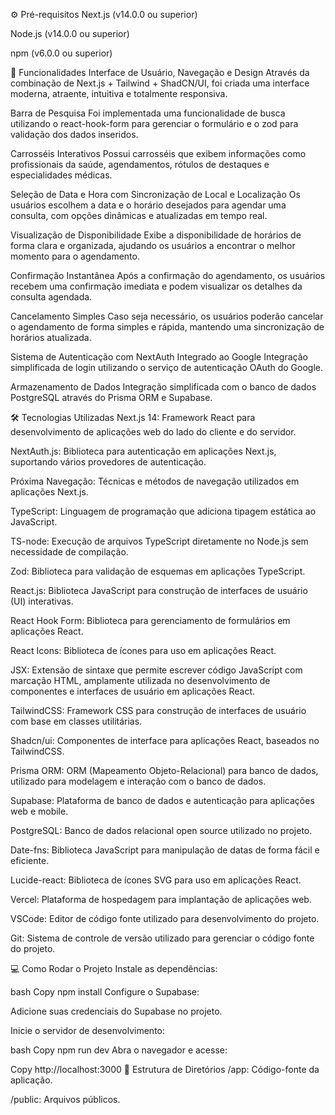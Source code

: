 ⚙ Pré-requisitos
Next.js (v14.0.0 ou superior)

Node.js (v14.0.0 ou superior)

npm (v6.0.0 ou superior)

🚀 Funcionalidades
Interface de Usuário, Navegação e Design
Através da combinação de Next.js + Tailwind + ShadCN/UI, foi criada uma interface moderna, atraente, intuitiva e totalmente responsiva.

Barra de Pesquisa
Foi implementada uma funcionalidade de busca utilizando o react-hook-form para gerenciar o formulário e o zod para validação dos dados inseridos.

Carrosséis Interativos
Possui carrosséis que exibem informações como profissionais da saúde, agendamentos, rótulos de destaques e especialidades médicas.

Seleção de Data e Hora com Sincronização de Local e Localização
Os usuários escolhem a data e o horário desejados para agendar uma consulta, com opções dinâmicas e atualizadas em tempo real.

Visualização de Disponibilidade
Exibe a disponibilidade de horários de forma clara e organizada, ajudando os usuários a encontrar o melhor momento para o agendamento.

Confirmação Instantânea
Após a confirmação do agendamento, os usuários recebem uma confirmação imediata e podem visualizar os detalhes da consulta agendada.

Cancelamento Simples
Caso seja necessário, os usuários poderão cancelar o agendamento de forma simples e rápida, mantendo uma sincronização de horários atualizada.

Sistema de Autenticação com NextAuth Integrado ao Google
Integração simplificada de login utilizando o serviço de autenticação OAuth do Google.

Armazenamento de Dados
Integração simplificada com o banco de dados PostgreSQL através do Prisma ORM e Supabase.

🛠 Tecnologias Utilizadas
Next.js 14: Framework React para desenvolvimento de aplicações web do lado do cliente e do servidor.

NextAuth.js: Biblioteca para autenticação em aplicações Next.js, suportando vários provedores de autenticação.

Próxima Navegação: Técnicas e métodos de navegação utilizados em aplicações Next.js.

TypeScript: Linguagem de programação que adiciona tipagem estática ao JavaScript.

TS-node: Execução de arquivos TypeScript diretamente no Node.js sem necessidade de compilação.

Zod: Biblioteca para validação de esquemas em aplicações TypeScript.

React.js: Biblioteca JavaScript para construção de interfaces de usuário (UI) interativas.

React Hook Form: Biblioteca para gerenciamento de formulários em aplicações React.

React Icons: Biblioteca de ícones para uso em aplicações React.

JSX: Extensão de sintaxe que permite escrever código JavaScript com marcação HTML, amplamente utilizada no desenvolvimento de componentes e interfaces de usuário em aplicações React.

TailwindCSS: Framework CSS para construção de interfaces de usuário com base em classes utilitárias.

Shadcn/ui: Componentes de interface para aplicações React, baseados no TailwindCSS.

Prisma ORM: ORM (Mapeamento Objeto-Relacional) para banco de dados, utilizado para modelagem e interação com o banco de dados.

Supabase: Plataforma de banco de dados e autenticação para aplicações web e mobile.

PostgreSQL: Banco de dados relacional open source utilizado no projeto.

Date-fns: Biblioteca JavaScript para manipulação de datas de forma fácil e eficiente.

Lucide-react: Biblioteca de ícones SVG para uso em aplicações React.

Vercel: Plataforma de hospedagem para implantação de aplicações web.

VSCode: Editor de código fonte utilizado para desenvolvimento do projeto.

Git: Sistema de controle de versão utilizado para gerenciar o código fonte do projeto.

💻 Como Rodar o Projeto
Instale as dependências:

bash
Copy
npm install
Configure o Supabase:

Adicione suas credenciais do Supabase no projeto.

Inicie o servidor de desenvolvimento:

bash
Copy
npm run dev
Abra o navegador e acesse:

Copy
http://localhost:3000
📁 Estrutura de Diretórios
/app: Código-fonte da aplicação.

/public: Arquivos públicos.
